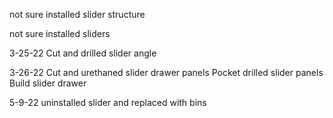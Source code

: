 not sure
installed slider structure

not sure
installed sliders

3-25-22
Cut and drilled slider angle

3-26-22
Cut and urethaned slider drawer panels
Pocket drilled slider panels
Build slider drawer

5-9-22
uninstalled slider and replaced with bins